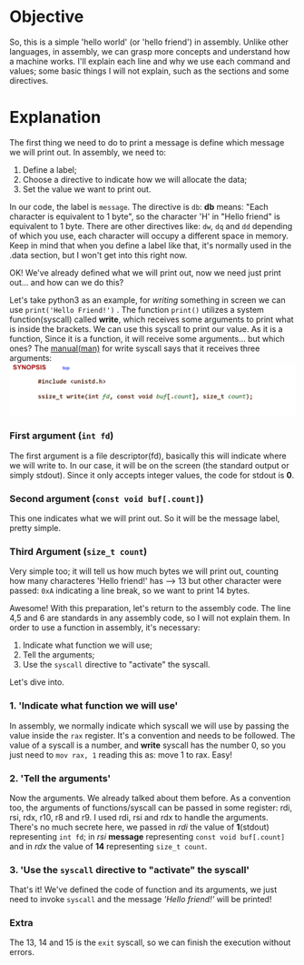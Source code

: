 # Objective
So, this is a simple 'hello world' (or 'hello friend') in assembly. Unlike other languages, in assembly, we can grasp more concepts and understand how a machine works. I'll explain each line and why we use each command and values; some basic things I will not explain, such as the sections and some directives.

# Explanation

The first thing we need to do to print a message is define which message we will print out. In assembly, we need to:
1. Define a label;
2. Choose a directive to indicate how we will allocate the data;
3. Set the value we want to print out.

In our code, the label is `message`. The directive is `db`: **db** means: "Each character is equivalent to 1 byte", so the character 'H' in "Hello friend" is equivalent to 1 byte. There are other directives like: `dw`, `dq` and `dd` depending of which you use, each character will occupy a different space in memory. Keep in mind that when you define a label like that, it's normally used in the .data section, but I won't get into this right now.

OK! We've already defined what we will print out, now we need just print out... and how can we do this?

Let's take python3 as an example, for *writing* something in screen we can use `print('Hello Friend!')` . The function `print()` utilizes a system function(syscall) called **write**, which receives some arguments to print what is inside the brackets. We can use this syscall to print our value. As it is a function, Since it is a function, it will receive some arguments... but which ones? The [manual(man)](https://man7.org/linux/man-pages/man2/write.2.html) for write syscall says that it receives three arguments:
![](man_write.png)

### First argument (`int fd`)
The first argument is a file descriptor(fd), basically this will indicate where we will write to. In our case, it will be on the screen (the standard output or simply stdout). Since it only accepts integer values, the code for stdout is **0**.

### Second argument (`const void buf[.count]`)
This one indicates what we will print out. So it will be the message label, pretty simple.

### Third Argument (`size_t count`)
Very simple too; it will tell us how much bytes we will print out, counting how many characteres 'Hello friend!' has --> 13 but other character were passed: `0xA` indicating a line break, so we want to print 14 bytes.

Awesome! With this preparation, let's return to the assembly code. The line 4,5 and 6 are standards in any assembly code, so I will not explain them. In order to use a function in assembly, it's necessary: 
1. Indicate what function we will use;
2. Tell the arguments;
3. Use the `syscall` directive to "activate" the syscall.

Let's dive into.

### 1. 'Indicate what function we will use'
In assembly, we normally indicate which syscall we will use by passing the value inside the `rax` register. It's a convention and needs to be followed. The value of a syscall is a number, and **write** syscall has the number 0, so you just need to `mov rax, 1` reading this as: move 1 to rax. Easy!

### 2. 'Tell the arguments'
Now the arguments. We already talked about them before. As a convention too, the arguments of functions/syscall can be passed in some register: rdi, rsi, rdx, r10, r8 and r9. I used rdi, rsi and rdx to handle the arguments. There's no much secrete here, we passed in *rdi* the value of **1**(stdout) representing `int fd`; in *rsi* **message** representing `const void buf[.count]` and in *rdx* the value of **14** representing `size_t count`.

### 3. 'Use the `syscall` directive to "activate" the syscall'

That's it! We've defined the code of function and its arguments, we just need to invoke `syscall` and the message *'Hello friend!'* will be printed!

### Extra
The 13, 14 and 15 is the `exit` syscall, so we can finish the execution without errors.
